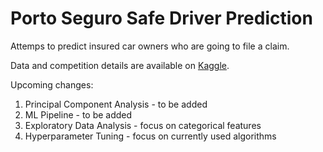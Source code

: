 # Porto Seguro Safe Driver Prediction

Attemps to predict insured car owners who are going to file a claim.

Data and competition details are available on [Kaggle](https://www.kaggle.com/competitions/porto-seguro-safe-driver-prediction).

Upcoming changes:
1. Principal Component Analysis - to be added
2. ML Pipeline - to be added
3. Exploratory Data Analysis - focus on categorical features
4. Hyperparameter Tuning - focus on currently used algorithms

